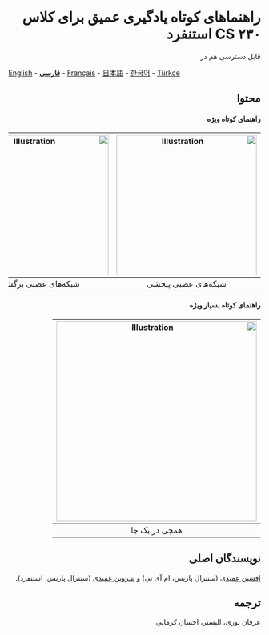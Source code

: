 <span dir="rtl" align="right">

# راهنماهای کوتاه یادگیری عمیق برای کلاس CS ۲۳۰ استنفرد

قابل دسترسی هم در

</span>

[English](https://github.com/afshinea/stanford-cs-230-deep-learning/tree/master/en) -  [**فارسی**](https://github.com/afshinea/stanford-cs-230-deep-learning/tree/master/fa) -  [Français](https://github.com/afshinea/stanford-cs-230-deep-learning/tree/master/fr) - [日本語](https://github.com/afshinea/stanford-cs-230-deep-learning/tree/master/ja) - [한국어](https://stanford.edu/~shervine/l/ko/teaching/cs-230/cheatsheet-convolutional-neural-networks) -  [Türkçe](https://github.com/afshinea/stanford-cs-230-deep-learning/tree/master/tr)

<span dir="rtl" align="right">

## محتوا
#### راهنمای کوتاه ویژه
|<a href="https://github.com/afshinea/stanford-cs-230-deep-learning/blob/master/fa/cheatsheet-convolutional-neural-networks.pdf"><img src="https://stanford.edu/~shervine/teaching/cs-230/illustrations/cover/fa-001.png?" alt="Illustration" width="280px"/></a>|<a href="https://github.com/afshinea/stanford-cs-230-deep-learning/blob/master/fa/cheatsheet-recurrent-neural-networks.pdf"><img src="https://stanford.edu/~shervine/teaching/cs-230/illustrations/cover/fa-002.png?" alt="Illustration" width="280px"/></a>|<a href="https://github.com/afshinea/stanford-cs-230-deep-learning/blob/master/fa/cheatsheet-deep-learning-tips-tricks.pdf"><img src="https://stanford.edu/~shervine/teaching/cs-230/illustrations/cover/fa-003.png?" alt="Illustration" width="280px"/></a>|
|:--:|:--:|:--:|
|شبکه‌های عصبی پیچشی|شبکه‌های عصبی برگشتی|نکات و ترفندها


#### راهنمای کوتاه بسیار ویژه
|<a href="https://github.com/afshinea/stanford-cs-230-deep-learning/blob/master/fa/super-cheatsheet-deep-learning.pdf"><img src="https://stanford.edu/~shervine/teaching/cs-230/illustrations/cover/fa-004.png" alt="Illustration" width="400px"/></a>|
|:--:|
|همچی در یک جا


## نویسندگان اصلی

[افشین عمیدی](https://twitter.com/afshinea) (سنترال پاریس، ام آی تی) و [شروین عمیدی](https://twitter.com/shervinea) (سنترال پاریس، استنفرد).

## ترجمه
عرفان نوری، الیستر، احسان کرمانی.


</span>
